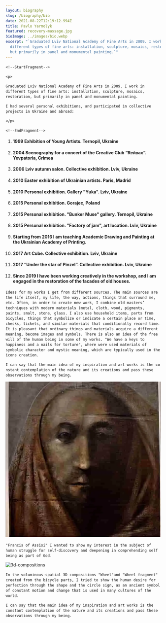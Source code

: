 ```yaml
---
layout: biography
slug: /biography/bio
date: 2021-08-22T12:19:12.994Z
title: Pavlo Yarmolyk
featured: recovery-massage.jpg
bioImage: ../images/bio.webp
excerpt: "`Graduated Lviv National Academy of Fine Arts in 2009. I work in
  different types of fine arts: installation, sculpture, mosaics, restoration,
  but primarily in panel and monumental painting.`"
---
```

`<!--StartFragment-->`

`<p>`

`Graduated Lviv National Academy of Fine Arts in 2009. I work in different types of fine arts: installation, sculpture, mosaics, restoration, but primarily in panel and monumental painting.`

`I had several personal exhibitions, and participated in collective projects in Ukraine and abroad:`

`</p>`

`<!--EndFragment-->`

<!--StartFragment-->

1. #### 1999 Exhibition of Young Artists. Ternopil, Ukraine
2. #### 2004 Scenography for a concert of the Creative Club “Reйвax”. Yevpatoria, Crimea
3. #### 2006 Lviv autumn salon. Collective exhibition. Lviv, Ukraine
4. #### 2010 Easter exhibition of Ukrainian artists. Paris, Madrid
5. #### 2010 Personal exhibition. Gallery "Yuka". Lviv, Ukraine
6. #### 2015 Personal exhibition. Gorajec, Poland
7. #### 2015 Personal exhibition. "Bunker Muse" gallery. Ternopil, Ukraine
8. #### 2015 Personal exhibition. "Factory of jam", art location. Lviv, Ukraine
9. #### Starting from 2016 I am teaching Academic Drawing and Painting at the Ukrainian Academy of Printing.
10. #### 2017 Art Cube. Collective exhibition. Lviv, Ukraine
11. #### 2017 “Under the star of Pinzel”. Collective exhibition. Lviv, Ukraine
12. #### Since 2019 I have been working creatively in the workshop, and I am engaged in the restoration of the facades of old houses.

<!--EndFragment-->

<!--StartFragment-->

<p>

`Ideas for my works I get from different sources. The main sources are the life itself, my life, the way, actions, things that surround me, etc. Often, in order to create new work, I combine old masters’ techniques with modern materials (metal, cloth, wood, pigments, paints, smalt, stone, glass. I also use household items, parts from bicycles, things that symbolize or indicate a certain place or time, checks, tickets, and similar materials that conditionally record time. It is pleasant that ordinary things and materials acquire a different meaning, become images and symbols. There is also an idea of the free will of the human being in some of my works. "We have a keys to happiness and a nails for torture", where were used materials of symbolic character and mystic meaning, which are typically used in the icons creation.`

`I can say that the main idea of my inspiration and art works is the constant contemplation of the nature and its creations and pass these observations through my being.`

</p>

<!--EndFragment-->

![Bio-Francisk-Of-Assisi](../images/bio-francisk-of-assisi.webp "'Francis of Assisi'")

<!--StartFragment-->

<span class='image-description'> 

`"Francis of Assisi" I wanted to show my interest in the subject of human struggle for self-discovery and deepening in comprehending self being as part of God.`

<span/>

<!--EndFragment-->

![3d-compositions](../images/001_metal-compos_003.jpg "\"Wheel\"and \"Wheel fragment\"")

<!--StartFragment-->

<span class='image-description'> 

<!--StartFragment-->

`In the voluminous-spatial 3D compositions "Wheel"and "Wheel fragment" created from the bicycle parts, I tried to show the human desire for perfection through the shape and the circle sign, as an ancient symbol of constant motion and change that is used in many cultures of the world.`

<!--EndFragment-->

<span/>

<!--EndFragment-->

<!--StartFragment-->

<p>

`I can say that the main idea of my inspiration and art works is the constant contemplation of the nature and its creations and pass these observations through my being.`

<p/>

<!--EndFragment-->
